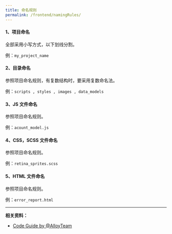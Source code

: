 ```yaml
---
title: 命名规则
permalink: /frontend/namingRules/
---
```


#### 1、项目命名

全部采用小写方式，以下划线分割。

例：`my_project_name`

#### 2、目录命名

参照项目命名规则，有复数结构时，要采用复数命名法。

例：`scripts , styles , images , data_models`

#### 3、JS 文件命名

参照项目命名规则。

例：`acount_model.js`

#### 4、CSS，SCSS 文件命名

参照项目命名规则。

例：`retina_sprites.scss`

#### 5、HTML 文件命名

参照项目命名规则。

例：`error_report.html`


---

**相关资料：**
 - [Code Guide by @AlloyTeam](http://alloyteam.github.io/CodeGuide/)
